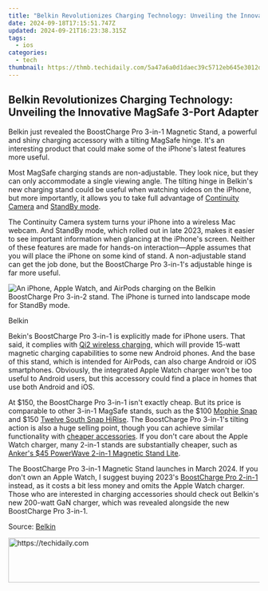 ```yaml
---
title: "Belkin Revolutionizes Charging Technology: Unveiling the Innovative MagSafe 3-Port Adapter"
date: 2024-09-18T17:15:51.747Z
updated: 2024-09-21T16:23:38.315Z
tags:
  - ios
categories:
  - tech
thumbnail: https://thmb.techidaily.com/5a47a6a0d1daec39c5712eb645e3012dacc86a9be39fe69eb45844425e13837c.jpg
---
```


## Belkin Revolutionizes Charging Technology: Unveiling the Innovative MagSafe 3-Port Adapter

Belkin just revealed the BoostCharge Pro 3-in-1 Magnetic Stand, a powerful and shiny charging accessory with a tilting MagSafe hinge. It's an interesting product that could make some of the iPhone's latest features more useful.

 Most MagSafe charging stands are non-adjustable. They look nice, but they can only accommodate a single viewing angle. The tilting hinge in Belkin's new charging stand could be useful when watching videos on the iPhone, but more importantly, it allows you to take full advantage of [Continuity Camera](https://dvd-bd.techidaily.com/diy-tutorial-transform-your-mp4-videos-into-a-professional-costless-dvd-with-ease/) and [StandBy mode](https://ios-pokemon-go.techidaily.com/in-2024-here-are-different-ways-to-find-pokemon-go-trainer-codes-to-add-to-your-account-on-apple-iphone-6-plus-drfone-by-drfone-virtual-ios/).

 The Continuity Camera system turns your iPhone into a wireless Mac webcam. And StandBy mode, which rolled out in late 2023, makes it easier to see important information when glancing at the iPhone's screen. Neither of these features are made for hands-on interaction—Apple assumes that you will place the iPhone on some kind of stand. A non-adjustable stand can get the job done, but the BoostCharge Pro 3-in-1's adjustable hinge is far more useful.

![An iPhone, Apple Watch, and AirPods charging on the Belkin BoostCharge Pro 3-in-2 stand. The iPhone is turned into landscape mode for StandBy mode.](https://static1.howtogeekimages.com/wordpress/wp-content/uploads/2023/12/32.png) 

Belkin

 Bekin's BoostCharge Pro 3-in-1 is explicitly made for iPhone users. That said, it complies with [Qi2 wireless charging](https://android-pokemon-go.techidaily.com/what-is-the-best-pokemon-for-pokemon-pvp-ranking-on-nokia-c110-drfone-by-drfone-virtual-android/), which will provide 15-watt magnetic charging capabilities to some new Android phones. And the base of this stand, which is intended for AirPods, can also charge Android or iOS smartphones. Obviously, the integrated Apple Watch charger won't be too useful to Android users, but this accessory could find a place in homes that use both Android and iOS.

 At $150, the BoostCharge Pro 3-in-1 isn't exactly cheap. But its price is comparable to other 3-in-1 MagSafe stands, such as the $100 [Mophie Snap](https://instagram-clips.techidaily.com/new-keep-it-flowing-repasting-content-on-ig/) and $150 [Twelve South Snap HiRise](https://screen-video-capture.techidaily.com/new-in-2024-unending-screen-documentation-sites/). The BoostCharge Pro 3-in-1's tilting action is also a huge selling point, though you can achieve similar functionality with [cheaper accessories](https://www.amazon.com/Sonix-Magnetic-Adjustable-Pedestal-Compatible/dp/B08R56P21D/?tag=hotoge-20&ascsubtag=UUhtgUeUpU2001425&asc%5Frefurl=https%3A%2F%2Fwww.howtogeek.com%2Fbelkin-3-in-1-magsafe-charger-reveal%2F&asc%5Fcampaign=Short-Term). If you don't care about the Apple Watch charger, many 2-in-1 stands are substantially cheaper, such as [Anker's $45 PowerWave 2-in-1 Magnetic Stand Lite](https://www.amazon.com/gp/product/B094FMWPPM?tag=hotoge-20&ascsubtag=UUhtgUeUpU2001425&asc%5Frefurl=https%3A%2F%2Fwww.howtogeek.com%2Fbelkin-3-in-1-magsafe-charger-reveal%2F&asc%5Fcampaign=Short-Term).

 The BoostCharge Pro 3-in-1 Magnetic Stand launches in March 2024\. If you don't own an Apple Watch, I suggest buying 2023's [BoostCharge Pro 2-in-1](https://screen-recording.techidaily.com/new-mastering-the-art-of-using-ez-grabber-with-this-tutorial-for-2024/) instead, as it costs a bit less money and omits the Apple Watch charger. Those who are interested in charging accessories should check out Belkin's new 200-watt GaN charger, which was revealed alongside the new BoostCharge Pro 3-in-1.

 Source: [Belkin](https://www.belkin.com/pr-belkin-supercharges-into-ces-2024-with-powerful-new-product-lineup.html)

<ins class="adsbygoogle"
     style="display:block"
     data-ad-format="autorelaxed"
     data-ad-client="ca-pub-7571918770474297"
     data-ad-slot="1223367746"></ins>

<ins class="adsbygoogle"
     style="display:block"
     data-ad-client="ca-pub-7571918770474297"
     data-ad-slot="8358498916"
     data-ad-format="auto"
     data-full-width-responsive="true"></ins>



<!-- affiliate ads begin -->
<a href="https://appsumo.8odi.net/c/5597632/2123750/7443" target="_top" id="2123750">
  <img src="//a.impactradius-go.com/display-ad/7443-2123750" border="0" alt="https://techidaily.com" width="728" height="90"/>
</a>
<img height="0" width="0" src="https://appsumo.8odi.net/i/5597632/2123750/7443" style="position:absolute;visibility:hidden;" border="0" />
<!-- affiliate ads end -->

